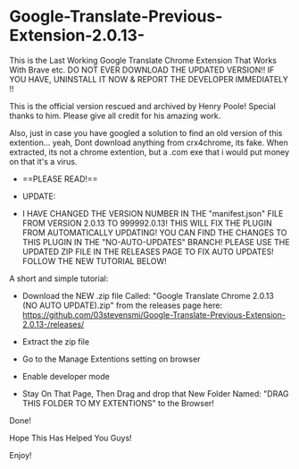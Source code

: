 # Google-Translate-Previous-Extension-2.0.13-
This is the Last Working Google Translate Chrome Extension That Works With Brave etc. 
DO NOT EVER DOWNLOAD THE UPDATED VERSION!! 
IF YOU HAVE, UNINSTALL IT NOW & REPORT THE DEVELOPER IMMEDIATELY !! 


This is the official version rescued and archived by Henry Poole! 
Special thanks to him. 
Please give all credit for his amazing work. 


Also, just in case you have googled a solution to find an old version of this extention... 
yeah, Dont download anything from crx4chrome, its fake. 
When extracted, its not a chrome extention, 
but a .com exe that i would put money on that it's a virus. 

- ==PLEASE READ!==

- UPDATE:
- I HAVE CHANGED THE VERSION NUMBER IN THE "manifest.json" FILE FROM VERSION 2.0.13 TO 999992.0.13!
THIS WILL FIX THE PLUGIN FROM AUTOMATICALLY UPDATING!
YOU CAN FIND THE CHANGES TO THIS PLUGIN IN THE "NO-AUTO-UPDATES" BRANCH!
PLEASE USE THE UPDATED ZIP FILE IN THE RELEASES PAGE TO FIX AUTO UPDATES!
FOLLOW THE NEW TUTORIAL BELOW!

A short and simple tutorial:

- Download the NEW .zip file Called:
  "Google Translate Chrome 2.0.13 (NO AUTO UPDATE).zip"
  from the releases page here:
  https://github.com/03stevensmi/Google-Translate-Previous-Extension-2.0.13-/releases/

- Extract the zip file

- Go to the Manage Extentions setting on browser

- Enable developer mode

- Stay On That Page, Then Drag and drop that New Folder Named: "DRAG THIS FOLDER TO MY EXTENTIONS" to the Browser!

Done!

Hope This Has Helped You Guys!

Enjoy!
